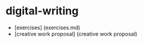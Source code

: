 # digital-writing

 - [exercises] (exercises.md)
 - [creative work proposal] (creative work proposal)
